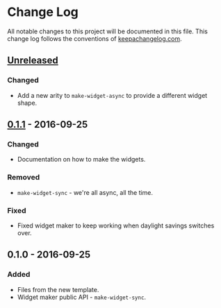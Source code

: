 # Change Log
All notable changes to this project will be documented in this file. This change log follows the conventions of [keepachangelog.com](http://keepachangelog.com/).

## [Unreleased]
### Changed
- Add a new arity to `make-widget-async` to provide a different widget shape.

## [0.1.1] - 2016-09-25
### Changed
- Documentation on how to make the widgets.

### Removed
- `make-widget-sync` - we're all async, all the time.

### Fixed
- Fixed widget maker to keep working when daylight savings switches over.

## 0.1.0 - 2016-09-25
### Added
- Files from the new template.
- Widget maker public API - `make-widget-sync`.

[Unreleased]: https://github.com/your-name/reins-daemon/compare/0.1.1...HEAD
[0.1.1]: https://github.com/your-name/reins-daemon/compare/0.1.0...0.1.1
